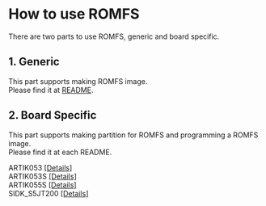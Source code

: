 # How to use ROMFS

There are two parts to use ROMFS, generic and board specific.

## 1. Generic

This part supports making ROMFS image.  
Please find it at [README](../tools/fs/README_ROMFS.md).

## 2. Board Specific

This part supports making partition for ROMFS and programming a ROMFS image.  
Please find it at each README.

ARTIK053 [[Details]](../build/configs/artik053/README.md#romfs)  
ARTIK053S [[Details]](../build/configs/artik053s/README.md#romfs)  
ARTIK055S [[Details]](../build/configs/artik055s/README.md#romfs)  
SIDK_S5JT200 [[Details]](../build/configs/sidk_s5jt200/README.md#romfs)

